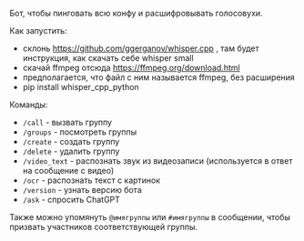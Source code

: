 Бот, чтобы пинговать всю конфу и расшифровывать голосовухи.

Как запустить:

 * склонь https://github.com/ggerganov/whisper.cpp , там будет инструкция, как скачать себе whisper small
 * скачай ffmpeg отсюда https://ffmpeg.org/download.html
 * предполагается, что файл с ним называется ffmpeg, без расширения
 * pip install whisper_cpp_python

Команды:
 * `/call` \- вызвать группу
 * `/groups` \- посмотреть группы
 * `/create` \- создать группу
 * `/delete` \- удалить группу
 * `/video_text` \- распознать звук из видеозаписи (используется в ответ на сообщение с видео)
 * `/ocr` \- распознать текст с картинок
 * `/version` \- узнать версию бота
 * `/ask` \- спросить ChatGPT

Также можно упомянуть `@имягруппы` или `#имягруппы` в сообщении, чтобы призвать участников соответствующей группы.
